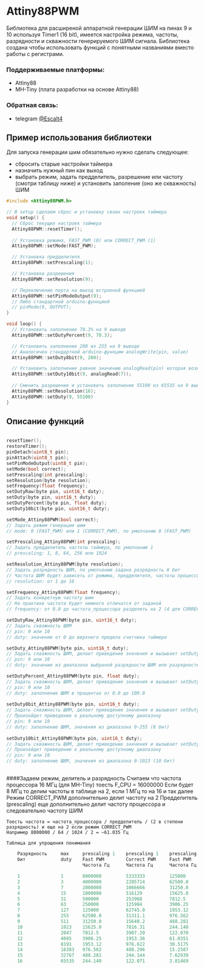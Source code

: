 # Attiny88PWM

Библиотека для расширеной аппаратной генерации ШИМ на пинах 9 и 10 используя Timer1 (16 bit), имеется настройка режима, частоты, разрядности и скважности генерируемого ШИМ сигнала. Библиотека создана чтобы использовать функций с понятными названиями вместо работы с регистрами.

### Поддерживаемые платформы:
- Attiny88
- MH-Tiny (плата разработки на основе Attiny88)
### Обратная связь:
- telegram [@Escalt4](https://t.me/Escalt4)


## Пример использования библиотеки
Для запуска генерации шим обязательно нужно сделать следующее:
- сбросить старые настройки таймера
- назначить нужный пин как выход
- выбрать режим, задать предделитель, разрешение или частоту (смотри таблицу ниже) и установить заполение (оно же скважность) ШИМ

```cpp
#include <Attiny88PWM.h>

// В setup сделаем cброс и установку своих настроек таймера
void setup() {
  // Сброс текущих настроек таймера
  Attiny88PWM::resetTimer();
  
  // Установка режима, FAST_PWM (0) или CORRECT_PWM (1)
  Attiny88PWM::setMode(FAST_PWM);

  // Установка предделителя
  Attiny88PWM::setPrescaling(1);

  // Установка разрешения
  Attiny88PWM::setResolution(9);

  // Переключение порта на выход встроеной функцией
  Attiny88PWM::setPinModeOutput(9);
  // Либо стандартной arduino-функцией
  // pinMode(9, OUTPUT);
}

void loop() {
  // Установить заполнение 70.3% на 9 выводе
  Attiny88PWM::setDutyPercent(9, 70.3);

  // Установить заполнение 200 из 255 на 9 выводе
  // Аналогичен стандартной arduino-функцим analogWrite(pin, value)
  Attiny88PWM::setDuty8bit(9, 200);

  // Установить заполнение равное значению analogRead(pin) которая возвращает от 0 до 1023
  Attiny88PWM::setDuty10bit(9, analogRead(7));
  
  // Сменить разрешение и установить заполнение 55100 из 65535 на 9 выводе  
  Attiny88PWM::setResolution(16);
  Attiny88PWM::setDuty(9, 55100)
}
```

## Описание функций
```cpp

resetTimer();
restoreTimer();
pinDetach(uint8_t pin);
pinAttach(uint8_t pin);
setPinModeOutput(uint8_t pin);
setMode(bool correct);
setPrescaling(int prescaling);
setResolution(byte resolution);
setFrequency(float frequency);
setDutyRaw(byte pin, uint16_t duty);
setDuty(byte pin, uint16_t duty);
setDutyPercent(byte pin, float duty);
setDuty10bit(byte pin, uint16_t duty);

setMode_Attiny88PWM(bool correct);
// Задать режим генерации шим
// mode: 0 (FAST_PWM) или 1 (CORRECT_PWM), по умолчанию 0 (FAST_PWM)

setPrescaling_Attiny88PWM(int prescaling);
// Задать предделитель частоты таймера, по умолчанию 1
// prescaling: 1, 8, 64, 256 или 1024

setResolution_Attiny88PWM(byte resolution);
// Задать разрядность ШИМ, по умолчанию задана разрядность 8 бит 
// Частота ШИМ будет зависеть от режима, предделителя, частоты процессора
// resolution: от 1 до 16

setFrequency_Attiny88PWM(float frequency);
// Задать конкретную частоту шим 
// На практике частота будет немного отличатся от заданой 
// frequency: от 0.0 до частота_процессора разделить на 2 (4 для CORRECT_PWM)

setDutyRaw_Attiny88PWM(byte pin, uint16_t duty);
// Задать скважность ШИМ 
// pin: 9 или 10
// duty: значение от 0 до верхнего предела счетчика таймера

setDuty_Attiny88PWM(byte pin, uint16_t duty);
// Задать скважность ШИМ, делает приведение значения и вызывает setDutyRaw_Attiny88PWM
// pin: 9 или 10
// duty: значение из диапазона выбраной разрядности ШИМ или разрядности для выбраной частоты ШИМ

setDutyPercent_Attiny88PWM(byte pin, float duty);
// Задать скважность ШИМ, делает приведение значения и вызывает setDutyRaw_Attiny88PWM
// pin: 9 или 10
// duty: заполнение ШИМ в процентах от 0.0 до 100.0
   
setDuty8bit_Attiny88PWM(byte pin, uint16_t duty);
// Задать скважность ШИМ, делает приведение значения и вызывает setDutyRaw_Attiny88PWM
// Произойдет приведение к реальному доступному диапазону
// pin: 9 или 10
// duty: заполнение ШИМ, значения из диапазона 0-255 (8 бит)
    
setDuty10bit_Attiny88PWM(byte pin, uint16_t duty);
// Задать скважность ШИМ, делает приведение значения и вызывает setDutyRaw_Attiny88PWM
// Произойдет приведение к реальному доступному диапазону
// pin: 9 или 10
// duty: заполнение ШИМ, значения из диапазона 0-1023 (10 бит)
```

## 
####Задаем режим, делитель и разрядность
    Считаем что частота процессора 16 МГц (для MH-Tiny) тоесть F_CPU = 16000000
    Если будет 8 МГц то делим частоты в таблице на 2, если 1 МГц то на 16 и так далее
    Режим CORRECT_PWM дополнительно делит частоту на 2
    Предделитель (prescaling) еще дополнительно делит частоту процессора и следовательно частоту ШИМ

    Тоесть частота = частота_процессора / предделитель / (2 в степени разрядность) и еще на 2 если режим CORRECT_PWM
    Например 8000000 / 64 / 1024 / 2 = ~61.035 Гц

    Таблица для упрощения понимания
```cpp
    Разрядность  	max  	prescaling 1   	prescaling 1   	prescaling 64  	prescaling 64  	prescaling 1024	prescaling 1024
    бит          	duty 	Fast PWM       	Correct PWM    	Fast PWM       	Correct PWM    	Fast PWM
                            Частота Гц     	Частота Гц     	Частота Гц     	Частота Гц     	Частота Гц     	Частота Гц

    1            	1    	8000000        	5333333        	125000        	83333.3        	7812.5         	5208.33
    2            	3    	4000000        	2285714        	62500.0        	35714.2        	3906.25        	2232.14
    3            	7    	2000000        	1066666        	31250.0        	16666.6        	1953.12        	1041.66
    4            	15   	1000000        	516129        	15625.0        	8064.51        	976.562        	504.032
    5            	31   	500000        	253968        	7812.5         	3968.25        	488.281        	248.015
    6            	63   	250000        	125984        	3906.25        	1968.50        	244.140        	123.031
    7            	127  	125000        	62745.0        	1953.12        	980.392        	122.070        	61.2745
    8            	255  	62500.0        	31311.1        	976.562        	489.236        	61.0351        	30.5772
    9            	511  	31250.0        	15640.2        	488.281        	244.379        	30.5175        	15.2737
    10           	1023 	15625.0        	7816.31        	244.140        	122.129        	15.2587        	7.63312
    11           	2047 	7812.5         	3907.20        	122.070        	61.0500        	7.62939        	3.81562
    12           	4095 	3906.25        	1953.36        	61.0351        	30.5213        	3.81469        	1.90758
    13           	8191 	1953.12        	976.622        	30.5175        	15.2597        	1.90734        	0.95373
    14           	16383	976.562        	488.296        	15.2587        	7.62962        	0.95367        	0.47685
    15           	32767	488.281        	244.144        	7.62939        	3.81475        	0.47683        	0.23842
    16           	65535	244.140        	122.071        	3.81469        	1.90736        	0.23841        	0.11921
```
